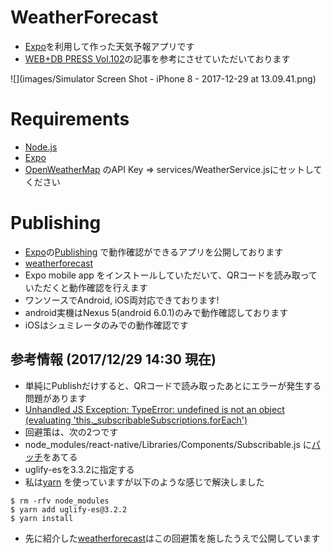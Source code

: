 # WeatherForecast
- [Expo](https://expo.io/)を利用して作った天気予報アプリです
- [WEB+DB PRESS Vol.102](http://gihyo.jp/magazine/wdpress/archive/2018/vol102)の記事を参考にさせていただいております

![](images/Simulator Screen Shot - iPhone 8 - 2017-12-29 at 13.09.41.png)

# Requirements
- [Node.js](https://nodejs.org/ja/)
- [Expo](https://expo.io/)
- [OpenWeatherMap](https://openweathermap.org/) のAPI Key => services/WeatherService.jsにセットしてください

# Publishing
- [Expo](https://expo.io/)の[Publishing](https://docs.expo.io/versions/latest/guides/publishing.html) で動作確認ができるアプリを公開しております
- [weatherforecast](https://expo.io/@torifukukaiou/weatherforecast)
- Expo mobile app をインストールしていただいて、QRコードを読み取っていただくと動作確認を行えます
- ワンソースでAndroid, iOS両対応できております!
- android実機はNexus 5(android 6.0.1)のみで動作確認しております
- iOSはシュミレータのみでの動作確認です

## 参考情報 (2017/12/29 14:30 現在)
- 単純にPublishだけすると、QRコードで読み取ったあとにエラーが発生する問題があります
- [Unhandled JS Exception: TypeError: undefined is not an object (evaluating 'this._subscribableSubscriptions.forEach')](https://github.com/facebook/react-native/issues/17348)
- 回避策は、次の2つです
- node_modules/react-native/Libraries/Components/Subscribable.js に[パッチ](https://github.com/facebook/react-native/issues/17348#issuecomment-353892314)をあてる
- uglify-esを3.3.2に指定する
- 私は[yarn](https://yarnpkg.com/ja/) を使っていますが以下のような感じで解決しました
```
$ rm -rfv node_modules
$ yarn add uglify-es@3.2.2
$ yarn install
```
- 先に紹介した[weatherforecast](https://expo.io/@torifukukaiou/weatherforecast)はこの回避策を施したうえで公開しています
